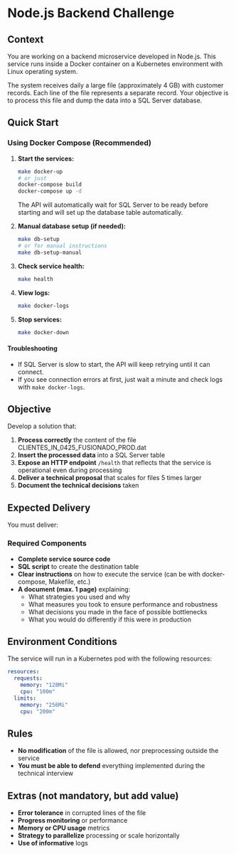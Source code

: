 # Node.js Backend Challenge

## Context

You are working on a backend microservice developed in Node.js. This service runs inside a Docker container on a Kubernetes environment with Linux operating system.

The system receives daily a large file (approximately 4 GB) with customer records. Each line of the file represents a separate record. Your objective is to process this file and dump the data into a SQL Server database.

## Quick Start

### Using Docker Compose (Recommended)

1. **Start the services:**
   ```bash
   make docker-up
   # or just
   docker-compose build
   docker-compose up -d
   ```
   The API will automatically wait for SQL Server to be ready before starting and will set up the database table automatically.

2. **Manual database setup (if needed):**
   ```bash
   make db-setup
   # or for manual instructions
   make db-setup-manual
   ```

3. **Check service health:**
   ```bash
   make health
   ```

4. **View logs:**
   ```bash
   make docker-logs
   ```

5. **Stop services:**
   ```bash
   make docker-down
   ```

#### Troubleshooting
- If SQL Server is slow to start, the API will keep retrying until it can connect.
- If you see connection errors at first, just wait a minute and check logs with `make docker-logs`.

## Objective

Develop a solution that:

1. **Process correctly** the content of the file CLIENTES_IN_0425_FUSIONADO_PROD.dat
2. **Insert the processed data** into a SQL Server table
3. **Expose an HTTP endpoint** `/health` that reflects that the service is operational even during processing
4. **Deliver a technical proposal** that scales for files 5 times larger
5. **Document the technical decisions** taken

## Expected Delivery

You must deliver:

### Required Components
- **Complete service source code**
- **SQL script** to create the destination table
- **Clear instructions** on how to execute the service (can be with docker-compose, Makefile, etc.)
- **A document (max. 1 page)** explaining:
  - What strategies you used and why
  - What measures you took to ensure performance and robustness
  - What decisions you made in the face of possible bottlenecks
  - What you would do differently if this were in production

## Environment Conditions

The service will run in a Kubernetes pod with the following resources:

```yaml
resources:
  requests:
    memory: "128Mi"
    cpu: "100m"
  limits:
    memory: "256Mi"
    cpu: "200m"
```

## Rules

- **No modification** of the file is allowed, nor preprocessing outside the service
- **You must be able to defend** everything implemented during the technical interview

## Extras (not mandatory, but add value)

- **Error tolerance** in corrupted lines of the file
- **Progress monitoring** or performance
- **Memory or CPU usage** metrics
- **Strategy to parallelize** processing or scale horizontally
- **Use of informative** logs
